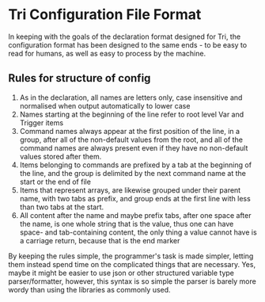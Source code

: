 # Tri Configuration File Format

In keeping with the goals of the declaration format designed for Tri, the configuration format has been designed to the same ends - to be easy to read for humans, as well as easy to process by the machine.

## Rules for structure of config

1. As in the declaration, all names are letters only, case insensitive and normalised when output automatically to lower case
2. Names starting at the beginning of the line refer to root level Var and Trigger items
3. Command names always appear at the first position of the line, in a group, after all of the non-default values from the root, and all of the command names are always present even if they have no non-default values stored after them.
4. Items belonging to commands are prefixed by a tab at the beginning of the line, and the group is delimited by the next command name at the start or the end of file
5. Items that represent arrays, are likewise grouped under their parent name, with two tabs as prefix, and group ends at the first line with less than two tabs at the start.
6. All content after the name and maybe prefix tabs, after one space after the name, is one whole string that is the value, thus one can have space- and tab-containing content, the only thing a value cannot have is a carriage return, because that is the end marker

By keeping the rules simple, the programmer's task is made simpler, letting them instead spend time on the complicated things that are necessary. Yes, maybe it might be easier to use json or other structured variable type parser/formatter, however, this syntax is so simple the parser is barely more wordy than using the libraries as commonly used.
